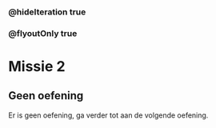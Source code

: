 ### @hideIteration true
### @flyoutOnly true
# Missie 2
## Geen oefening

Er is geen oefening, ga verder tot aan de volgende oefening.